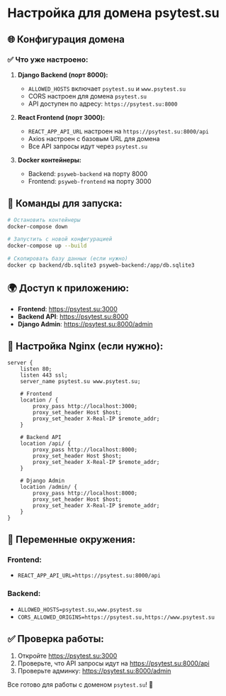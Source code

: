 # Настройка для домена psytest.su

## 🌐 Конфигурация домена

### ✅ Что уже настроено:

1. **Django Backend (порт 8000):**
   - `ALLOWED_HOSTS` включает `psytest.su` и `www.psytest.su`
   - CORS настроен для домена `psytest.su`
   - API доступен по адресу: `https://psytest.su:8000`

2. **React Frontend (порт 3000):**
   - `REACT_APP_API_URL` настроен на `https://psytest.su:8000/api`
   - Axios настроен с базовым URL для домена
   - Все API запросы идут через `psytest.su`

3. **Docker контейнеры:**
   - Backend: `psyweb-backend` на порту 8000
   - Frontend: `psyweb-frontend` на порту 3000

## 🚀 Команды для запуска:

```bash
# Остановить контейнеры
docker-compose down

# Запустить с новой конфигурацией
docker-compose up --build

# Скопировать базу данных (если нужно)
docker cp backend/db.sqlite3 psyweb-backend:/app/db.sqlite3
```

## 🌍 Доступ к приложению:

- **Frontend**: https://psytest.su:3000
- **Backend API**: https://psytest.su:8000
- **Django Admin**: https://psytest.su:8000/admin

## 🔧 Настройка Nginx (если нужно):

```nginx
server {
    listen 80;
    listen 443 ssl;
    server_name psytest.su www.psytest.su;
    
    # Frontend
    location / {
        proxy_pass http://localhost:3000;
        proxy_set_header Host $host;
        proxy_set_header X-Real-IP $remote_addr;
    }
    
    # Backend API
    location /api/ {
        proxy_pass http://localhost:8000;
        proxy_set_header Host $host;
        proxy_set_header X-Real-IP $remote_addr;
    }
    
    # Django Admin
    location /admin/ {
        proxy_pass http://localhost:8000;
        proxy_set_header Host $host;
        proxy_set_header X-Real-IP $remote_addr;
    }
}
```

## 📝 Переменные окружения:

### Frontend:
- `REACT_APP_API_URL=https://psytest.su:8000/api`

### Backend:
- `ALLOWED_HOSTS=psytest.su,www.psytest.su`
- `CORS_ALLOWED_ORIGINS=https://psytest.su,https://www.psytest.su`

## ✅ Проверка работы:

1. Откройте https://psytest.su:3000
2. Проверьте, что API запросы идут на https://psytest.su:8000/api
3. Проверьте админку: https://psytest.su:8000/admin

Все готово для работы с доменом `psytest.su`! 🎉
